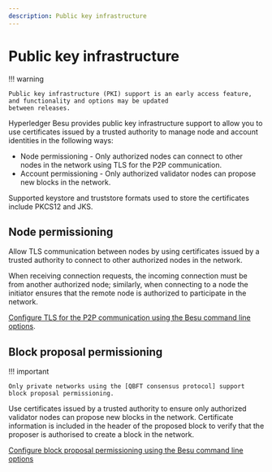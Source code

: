 ```yaml
---
description: Public key infrastructure
---
```


# Public key infrastructure

!!! warning

    Public key infrastructure (PKI) support is an early access feature, and functionality and options may be updated
    between releases.

Hyperledger Besu provides public key infrastructure support to allow you to use certificates issued by a trusted
authority to manage node and account identities in the following ways:

* Node permissioning - Only authorized nodes can connect to other nodes in the network using TLS for the P2P
    communication.
* Account permissioning - Only authorized validator nodes can propose new blocks in the network.

Supported keystore and truststore formats used to store the certificates include PKCS12 and JKS.

## Node permissioning

Allow TLS communication between nodes by using certificates issued by a trusted authority to connect to other
authorized nodes in the network.

When receiving connection requests, the incoming connection must be from another authorized node; similarly, when
connecting to a node the initiator ensures that the remote node is authorized to participate in the network.

[Configure TLS for the P2P communication using the Besu command line options](../HowTo/Configure/TLS/P2P-TLS.md).

## Block proposal permissioning

!!! important

    Only private networks using the [QBFT consensus protocol] support block proposal permissioning.

Use certificates issued by a trusted authority to ensure only authorized validator nodes can propose new blocks in the
network. Certificate information is included in the header of the proposed block to verify that the proposer is
authorised to create a block in the network.

[Configure block proposal permissioning using the Besu command line options](../HowTo/Configure/Block-Proposal-Permissioning.md)

[QBFT consensus protocol]: ../HowTo/Configure/Consensus-Protocols/QBFT.md
